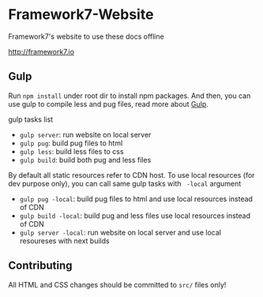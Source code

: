 Framework7-Website
==================
Framework7's website to use these docs offline

http://framework7.io

## Gulp

Run `npm install` under root dir to install npm packages.
And then, you can use gulp to compile less and pug files, read more about [Gulp](http://gulpjs.com/).

gulp tasks list

- `gulp server`: run website on local server
- `gulp pug`: build pug files to html
- `gulp less`: build less files to css
- `gulp build`: build both pug and less files

By default all static resources refer to CDN host. To use local resources (for dev purpose only), you can call same gulp tasks with ` -local` argument
- `gulp pug -local`: build pug files to html and use local resources instead of CDN
- `gulp build -local`: build pug and less files use local resources instead of CDN
- `gulp server -local`: run website on local server and use local resoureses with next builds

## Contributing

All HTML and CSS changes should be committed to `src/` files only!
